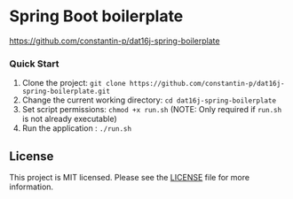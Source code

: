 # Spring Boot boilerplate

https://github.com/constantin-p/dat16j-spring-boilerplate


### Quick Start

1. Clone the project: `git clone https://github.com/constantin-p/dat16j-spring-boilerplate.git`
2. Change the current working directory: `cd dat16j-spring-boilerplate`
3. Set script permissions: `chmod +x run.sh` (NOTE: Only required if `run.sh` is not already executable)
4. Run the application : `./run.sh`


## License

This project is MIT licensed.
Please see the [LICENSE](LICENSE) file for more information.
